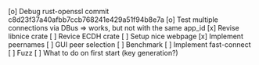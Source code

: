 [o] Debug rust-openssl commit c8d23f37a40afbb7ccb768241e429a51f94b8e7a
[o] Test multiple connections via DBus
    => works, but not with the same app_id
[x] Revise libnice crate
[ ] Revice ECDH crate
[ ] Setup nice webpage
[x] Implement peernames
[ ] GUI peer selection
[ ] Benchmark
[ ] Implement fast-connect
[ ] Fuzz
[ ] What to do on first start (key generation?)
